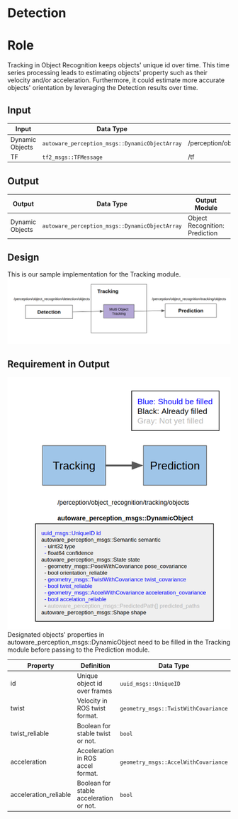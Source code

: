 Detection
=====
# Role
Tracking in Object Recognition keeps objects' unique id over time. This time series processing leads to estimating objects' property such as their velocity and/or acceleration. Furthermore, it could estimate more accurate objects' orientation by leveraging the Detection results over time.

## Input

| Input       | Data Type|Topic
|-|-|-|
| Dynamic Objects       | `autoware_perception_msgs::DynamicObjectArray`|/perception/object_recognition/detection/objects|
|TF  | `tf2_msgs::TFMessage`|/tf|

## Output

| Output       | Data Type| Output Module | TF Frame| Topic|
|----|-|-|-|-|
|Dynamic Objects|`autoware_perception_msgs::DynamicObjectArray`|Object Recognition: Prediction| `map`|/perception/object_recognition/tracking/objects|

## Design
This is our sample implementation for the Tracking module.
![msg](/img/ObjectTrackingDesign.png)


## Requirement in Output
![msg](/img/ObjectTrackingRequirement.png)
Designated objects' properties in autoware_perception_msgs::DynamicObject need to be filled in the Tracking module before passing to the Prediction module.


| Property  | Definition |Data Type                                 | Parent Data Type|
|-------------|--|-------------------------------------------|----|
| id      | Unique object id over frames|`uuid_msgs::UniqueID`                 |`autoware_perception_msgs::DynamicObject`|
| twist        |Velocity in ROS twist format. |`geometry_msgs::TwistWithCovariance` |`autoware_perception_msgs::State`|
| twist_reliable |Boolean for stable twist or not.| `bool`           |`autoware_perception_msgs::State`|
| acceleration |Acceleration in ROS accel format.|`geometry_msgs::AccelWithCovariance`           |`autoware_perception_msgs::State`|
| acceleration_reliable |Boolean for stable acceleration or not.|`bool`           |`autoware_perception_msgs::State`|
